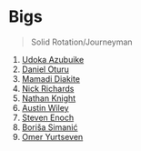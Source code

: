 Bigs
===
>Solid Rotation/Journeyman

1. [Udoka Azubuike](players/udoka_azubuike.md)
1. [Daniel Oturu](players/daniel_oturu.md)
1. [Mamadi Diakite](players/mamadi_diakite.md)
1. [Nick Richards](players/nick_richards.md)
1. [Nathan Knight](players/nathan_knight.md)
1. [Austin Wiley](players/austin_wiley.md)
1. [Steven Enoch](players/steven_enoch.md)
1. [Boriša Simanić](players/borisa_simanic)
1. [Omer Yurtseven](players/omer_yurtseven)
